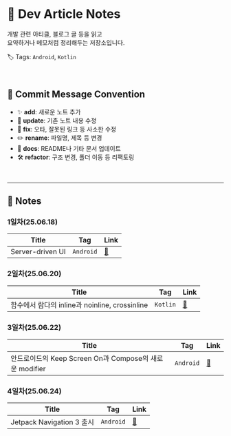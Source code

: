 # 📘 Dev Article Notes

개발 관련 아티클, 블로그 글 등을 읽고  
요약하거나 메모처럼 정리해두는 저장소입니다.

🏷️ Tags: `Android`, `Kotlin`

<br/> 

## 📝 Commit Message Convention

- ✨ **add**: 새로운 노트 추가  
- 🔄 **update**: 기존 노트 내용 수정  
- 🐞 **fix**: 오타, 잘못된 링크 등 사소한 수정  
- ✏️ **rename**: 파일명, 제목 등 변경  
- 📖 **docs**: README나 기타 문서 업데이트  
- 🛠️ **refactor**: 구조 변경, 폴더 이동 등 리팩토링
  
<br/>

---

## 📂 Notes

### 1일차(25.06.18)
| Title | Tag | Link |
|------|------|------|
| Server-driven UI | `Android` | [🔗](notes/android/Server-driven%20UI.md) |

### 2일차(25.06.20)
| Title | Tag | Link |
|------|------|------|
| 함수에서 람다의 inline과 noinline, crossinline | `Kotlin` | [🔗](notes/android/함수에서%20람다의%20Inline과%20noInline%2C%20crossinline.md) |

### 3일차(25.06.22)
| Title | Tag | Link |
|------|------|------|
| 안드로이드의 Keep Screen On과 Compose의 새로운 modifier | `Android` | [🔗](notes/android/안드로이드의%20Keep%20Screen%20On과%20Compose의%20새로운%20modifier.md) |

### 4일차(25.06.24)
| Title | Tag | Link |
|------|------|------|
| Jetpack Navigation 3 출시 | `Android` | [🔗](notes/android/Jetpack%20Navigation%203%20%EC%B6%9C%EC%8B%9C.md) |
